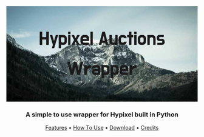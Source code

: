 <h3 align="center">
  <br>
  <a href="https://github.com/Ongenix/Hypixel-Auctions-Wrapper"><img src="https://github.com/Ongenix/Hypixel-Auctions-Wrapper/blob/main/Hypixel_Auctions_Wrapper.png?raw=true" alt="hypixel auctions wrapper"></a>
  <br>
  <br>
  A simple to use wrapper for Hypixel built in Python
  <br>
</h3>

<p align="center">
  <a href="#features">Features</a> •
  <a href="#how-to-use">How To Use</a> •
  <a href="#download">Download</a> •
  <a href="#credits">Credits</a>
</p>



